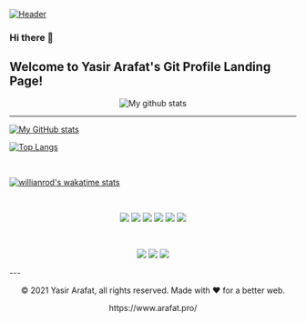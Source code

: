 [![Header](https://scontent.fcgp6-1.fna.fbcdn.net/v/t39.30808-6/p720x720/251564915_3151648235118676_1205668045975068937_n.jpg?_nc_cat=106&ccb=1-5&_nc_sid=e3f864&_nc_ohc=KZge8k08jLAAX8pAbOO&_nc_ht=scontent.fcgp6-1.fna&oh=712c000ab799b6daa66812ea656a71bf&oe=6188DBE3 "Welcome to Yasir Arafat's Git Profile Landing Page!")](https://www.arafat.pro/)
<br/>

### Hi there 👋

## Welcome to Yasir Arafat's Git Profile Landing Page!

<p align="center">
<img align="center" src="https://github-readme-streak-stats.herokuapp.com?user=arafat-pro&theme=vue&hide_border=true&date_format=M%20j%5B%2C%20Y%5D" alt="My github stats" />
</p>

<hr/>

[![My GitHub stats](https://github-readme-stats.vercel.app/api?username=arafat-pro&theme=vue&&show_icons=true)](https://github.com/arafat-pro)

[![Top Langs](https://github-readme-stats.vercel.app/api/top-langs/?username=arafat-pro&langs_count=10&theme=vue)](https://github.com/arafat-pro/)

<br/>

[![willianrod's wakatime stats](https://github-readme-stats.vercel.app/api/wakatime?username=arafat_pro)](https://github.com/arafat-pro/)

<br/>


<p align="center">
  <img src="https://img.shields.io/badge/C%23-239120?style=for-the-badge&logo=c-sharp&logoColor=white" />
  <img src="https://img.shields.io/badge/.NET-512BD4?style=for-the-badge&logo=dotnet&logoColor=white" />
  <img src="https://img.shields.io/badge/Visual_Studio-5C2D91?style=for-the-badge&logo=visual%20studio&logoColor=white" />  
  <img src="https://img.shields.io/badge/Angular-DD0031?style=for-the-badge&logo=angular&logoColor=white" />
  <img src="https://img.shields.io/badge/Bootstrap-563D7C?style=for-the-badge&logo=bootstrap&logoColor=white" />  
  <img src="https://img.shields.io/badge/Windows-0078D6?style=for-the-badge&logo=windows&logoColor=white" />
</p>

<br/>
<p align="center">
<a href="https://www.linkedin.com/in/arafat-pro/"><img src="https://img.icons8.com/color/96/000000/linkedin.png"/></a> <a href="https://stackoverflow.com/cv/arafat.pro"><img src="https://img.icons8.com/color/96/000000/stackoverflow.png"/></a> <a href="mailto:yasirarafat.net@gmail.com"><img src="https://img.icons8.com/fluency/96/000000/send-mass-email.png"/></a>
</p>
---
<p align="center"> © 2021 Yasir Arafat, all rights reserved. Made with ❤️ for a better web. </p>
<p align="center">
https://www.arafat.pro/
</p>
